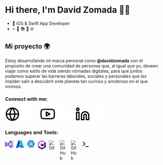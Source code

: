 # Hi there, I'm David Zomada 👋🏼

- 📱 iOS & Swift App Developer
- ⭐️ 📓 📚 📖 🌐 

Mi proyecto 🌍
------------
Estoy desarrollando mi marca personal como **@davidzomada** con el proposito de crear una comunidad de personas que, al igual que yo, deseen viajar como estilo de vida siendo nómadas digitales, para que juntos podamos superar las barreras laborales, sociales y personales que les impider salir a descubrir este planeta tan curioso y amobroso en el que vivimos. 

### Connect with me:

[![website](./img/globe-light.svg)](https://flowcv.me/davidzomada#gh-light-mode-only)
[![website](./img/globe-dark.svg)](https://flowcv.me/davidzomada#gh-dark-mode-only)
&nbsp;&nbsp;
[![website](./img/youtube-light.svg)](https://www.youtube.com/channel/UCSjFJgmtfoh3PYgE-SIbwzA#gh-light-mode-only)
[![website](./img/youtube-dark.svg)](https://www.youtube.com/channel/UCSjFJgmtfoh3PYgE-SIbwzA#gh-dark-mode-only)
&nbsp;&nbsp;
[![website](./img/linkedin-light.svg)](https://www.linkedin.com/in/david-zomada/#gh-light-mode-only)
[![website](./img/linkedin-dark.svg)](https://www.linkedin.com/in/david-zomada/#gh-dark-mode-only)

[website]: flowcv.me/davidzomada
[youtube]: https://www.youtube.com/channel/UCSjFJgmtfoh3PYgE-SIbwzA
[linkedin]: https://www.linkedin.com/in/david-zomada/

### Languages and Tools:

<img align="left" alt="Visual Studio" width="26px" src="./img/visualstudio.svg" style="padding-right:10px;"/>
<img align="left" alt="Azure" width="26px" src="./img/azure.svg" style="padding-right:10px;" />
<img align="left" alt="Xamarin" width="26px" src="./img/xamarin.svg" style="padding-right:10px;" />
<img align="left" alt="C#" width="26px" src="./img/c-sharp.svg" style="padding-right:10px;" />


[<img align="left" alt="Git" width="26px" src="https://cdn.jsdelivr.net/gh/devicons/devicon/icons/git/git-original.svg" style="padding-right:10px;" />](https://www.linkedin.com/in/david-zomada/)

[<img align="left" alt="GitHub" width="26px" src="https://user-images.githubusercontent.com/3369400/139447912-e0f43f33-6d9f-45f8-be46-2df5bbc91289.png" style="padding-right:10px;" />](https://www.linkedin.com/in/david-zomada/#gh-dark-mode-only)
[<img align="left" alt="GitHub" width="26px" src="https://user-images.githubusercontent.com/3369400/139448065-39a229ba-4b06-434b-bc67-616e2ed80c8f.png" style="padding-right:10px;" />](https://www.linkedin.com/in/david-zomada/#gh-light-mode-only)

[<img align="left" alt="Terminal" width="26px" src="./img/terminal-light.svg" />](https://www.linkedin.com/in/david-zomada/#gh-light-mode-only)
[<img align="left" alt="Terminal" width="26px" src="./img/terminal-dark.svg" />](https://www.linkedin.com/in/david-zomada/#gh-dark-mode-only)




